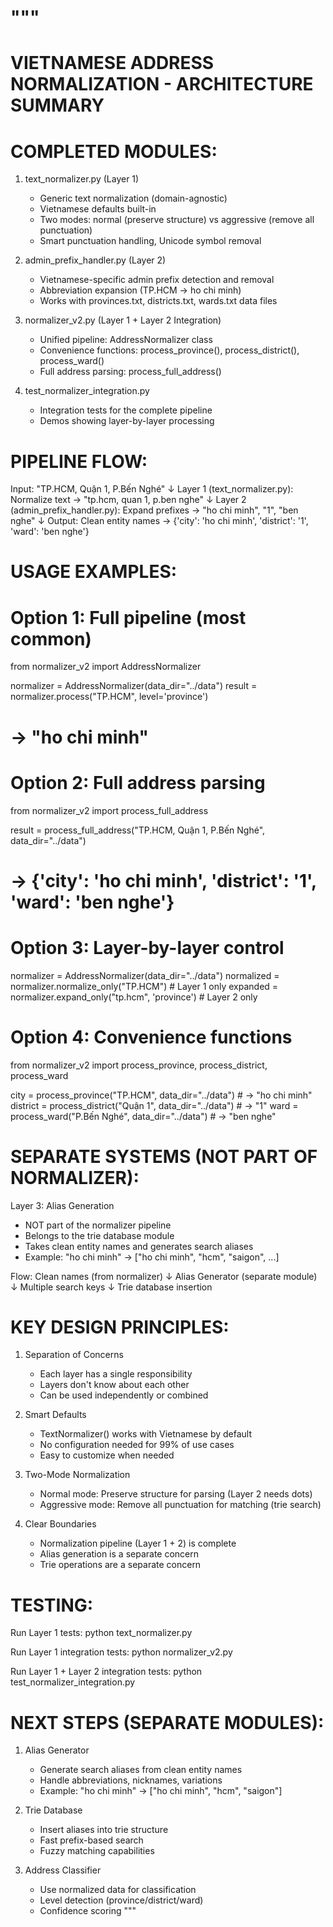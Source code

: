 """
==========================================================================
VIETNAMESE ADDRESS NORMALIZATION - ARCHITECTURE SUMMARY
==========================================================================

COMPLETED MODULES:
==================

1. text_normalizer.py (Layer 1)
   - Generic text normalization (domain-agnostic)
   - Vietnamese defaults built-in
   - Two modes: normal (preserve structure) vs aggressive (remove all punctuation)
   - Smart punctuation handling, Unicode symbol removal

2. admin_prefix_handler.py (Layer 2)
   - Vietnamese-specific admin prefix detection and removal
   - Abbreviation expansion (TP.HCM → ho chi minh)
   - Works with provinces.txt, districts.txt, wards.txt data files

3. normalizer_v2.py (Layer 1 + Layer 2 Integration)
   - Unified pipeline: AddressNormalizer class
   - Convenience functions: process_province(), process_district(), process_ward()
   - Full address parsing: process_full_address()

4. test_normalizer_integration.py
   - Integration tests for the complete pipeline
   - Demos showing layer-by-layer processing


PIPELINE FLOW:
==============

Input: "TP.HCM, Quận 1, P.Bến Nghé"
   ↓
Layer 1 (text_normalizer.py): Normalize text
   → "tp.hcm, quan 1, p.ben nghe"
   ↓
Layer 2 (admin_prefix_handler.py): Expand prefixes
   → "ho chi minh", "1", "ben nghe"
   ↓
Output: Clean entity names
   → {'city': 'ho chi minh', 'district': '1', 'ward': 'ben nghe'}


USAGE EXAMPLES:
===============

# Option 1: Full pipeline (most common)
from normalizer_v2 import AddressNormalizer

normalizer = AddressNormalizer(data_dir="../data")
result = normalizer.process("TP.HCM", level='province')
# → "ho chi minh"

# Option 2: Full address parsing
from normalizer_v2 import process_full_address

result = process_full_address("TP.HCM, Quận 1, P.Bến Nghé", data_dir="../data")
# → {'city': 'ho chi minh', 'district': '1', 'ward': 'ben nghe'}

# Option 3: Layer-by-layer control
normalizer = AddressNormalizer(data_dir="../data")
normalized = normalizer.normalize_only("TP.HCM")  # Layer 1 only
expanded = normalizer.expand_only("tp.hcm", 'province')  # Layer 2 only

# Option 4: Convenience functions
from normalizer_v2 import process_province, process_district, process_ward

city = process_province("TP.HCM", data_dir="../data")  # → "ho chi minh"
district = process_district("Quận 1", data_dir="../data")  # → "1"
ward = process_ward("P.Bến Nghé", data_dir="../data")  # → "ben nghe"


SEPARATE SYSTEMS (NOT PART OF NORMALIZER):
==========================================

Layer 3: Alias Generation
   - NOT part of the normalizer pipeline
   - Belongs to the trie database module
   - Takes clean entity names and generates search aliases
   - Example: "ho chi minh" → ["ho chi minh", "hcm", "saigon", ...]

Flow:
   Clean names (from normalizer)
      ↓
   Alias Generator (separate module)
      ↓
   Multiple search keys
      ↓
   Trie database insertion


KEY DESIGN PRINCIPLES:
=====================

1. Separation of Concerns
   - Each layer has a single responsibility
   - Layers don't know about each other
   - Can be used independently or combined

2. Smart Defaults
   - TextNormalizer() works with Vietnamese by default
   - No configuration needed for 99% of use cases
   - Easy to customize when needed

3. Two-Mode Normalization
   - Normal mode: Preserve structure for parsing (Layer 2 needs dots)
   - Aggressive mode: Remove all punctuation for matching (trie search)

4. Clear Boundaries
   - Normalization pipeline (Layer 1 + 2) is complete
   - Alias generation is a separate concern
   - Trie operations are a separate concern


TESTING:
========

Run Layer 1 tests:
  python text_normalizer.py

Run Layer 1 integration tests:
  python normalizer_v2.py

Run Layer 1 + Layer 2 integration tests:
  python test_normalizer_integration.py


NEXT STEPS (SEPARATE MODULES):
==============================

1. Alias Generator
   - Generate search aliases from clean entity names
   - Handle abbreviations, nicknames, variations
   - Example: "ho chi minh" → ["ho chi minh", "hcm", "saigon"]

2. Trie Database
   - Insert aliases into trie structure
   - Fast prefix-based search
   - Fuzzy matching capabilities

3. Address Classifier
   - Use normalized data for classification
   - Level detection (province/district/ward)
   - Confidence scoring
"""
